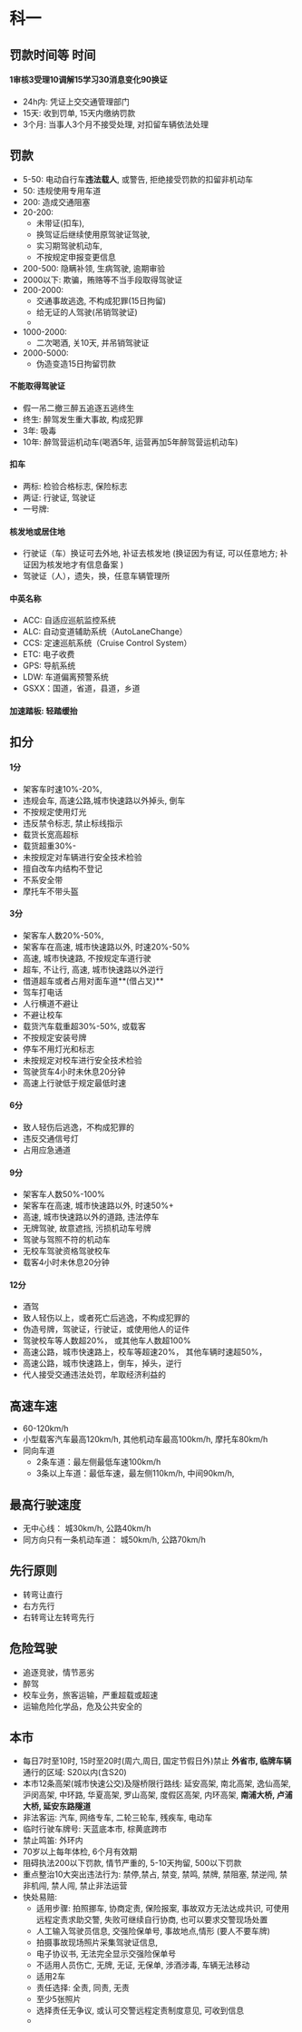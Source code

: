 # 科一
## 罚款时间等 时间
#### 1审核3受理10调解15学习30消息变化90换证
- 24h内: 凭证上交交通管理部门
- 15天: 收到罚单, 15天内缴纳罚款
- 3个月: 当事人3个月不接受处理, 对扣留车辆依法处理

## 罚款
- 5-50: 电动自行车**违法载人**, 或警告, 拒绝接受罚款的扣留非机动车
- 50: 违规使用专用车道
- 200: 造成交通阻塞
- 20-200: 
  - 未带证(扣车), 
  - 换驾证后继续使用原驾驶证驾驶, 
  - 实习期驾驶机动车, 
  - 不按规定申报变更信息
- 200-500: 隐瞒补领, 生病驾驶, 逾期审验
- 2000以下: 欺骗，贿赂等不当手段取得驾驶证
- 200-2000: 
  - 交通事故逃逸, 不构成犯罪(15日拘留)
  - 给无证的人驾驶(吊销驾驶证)
  - 
- 1000-2000: 
  - 二次喝酒, 关10天, 并吊销驾驶证
- 2000-5000:
  - 伪造变造15日拘留罚款

#### 不能取得驾驶证
- 假一吊二撤三醉五追逐五逃终生
- 终生: 醉驾发生重大事故, 构成犯罪
- 3年: 吸毒
- 10年: 醉驾营运机动车(喝酒5年, 运营再加5年醉驾营运机动车)

#### 扣车
- 两标: 检验合格标志, 保险标志
- 两证: 行驶证, 驾驶证
- 一号牌: 

#### 核发地或居住地
- 行驶证（车）换证可去外地, 补证去核发地 (换证因为有证, 可以任意地方; 补证因为核发地才有信息备案 )
- 驾驶证（人），遗失，换，任意车辆管理所

#### 中英名称
- ACC: 自适应巡航监控系统
- ALC: 自动变道辅助系统（AutoLaneChange）
- CCS: 定速巡航系统（Cruise Control System）
- ETC: 电子收费
- GPS: 导航系统
- LDW: 车道偏离预警系统
- GSXX：国道，省道，县道，乡道

#### 加速踏板: 轻踏缓抬

## 扣分
#### 1分
- 架客车时速10%-20%, 
- 违规会车, 高速公路,城市快速路以外掉头, 倒车
- 不按规定使用灯光
- 违反禁令标志, 禁止标线指示
- 载货长宽高超标
- 载货超重30%-
- 未按规定对车辆进行安全技术检验
- 擅自改车内结构不登记
- 不系安全带
- 摩托车不带头盔

#### 3分
- 架客车人数20%-50%, 
- 架客车在高速, 城市快速路以外, 时速20%-50%
- 高速, 城市快速路, 不按规定车道行驶
- 超车, 不让行, 高速, 城市快速路以外逆行
- 借道超车或者占用对面车道**(借占叉)**
- 驾车打电话
- 人行横道不避让
- 不避让校车
- 载货汽车载重超30%-50%, 或载客
- 不按规定安装号牌
- 停车不用灯光和标志
- 未按规定对校车进行安全技术检验
- 驾驶货车4小时未休息20分钟
- 高速上行驶低于规定最低时速

#### 6分
- 致人轻伤后逃逸，不构成犯罪的
- 违反交通信号灯
- 占用应急通道

#### 9分
- 架客车人数50%-100%
- 架客车在高速, 城市快速路以外, 时速50%+
- 高速, 城市快速路以外的道路, 违法停车
- 无牌驾驶, 故意遮挡, 污损机动车号牌
- 驾驶与驾照不符的机动车
- 无校车驾驶资格驾驶校车
- 载客4小时未休息20分钟

#### 12分
- 酒驾
- 致人轻伤以上，或者死亡后逃逸，不构成犯罪的
- 伪造号牌，驾驶证，行驶证，或使用他人的证件
- 驾驶校车等人数超20%， 或其他车人数超100%
- 高速公路，城市快速路上，校车等超速20%， 其他车辆时速超50%，
- 高速公路，城市快速路上，倒车，掉头，逆行
- 代人接受交通违法处罚，牟取经济利益的 

## 高速车速
- 60-120km/h
- 小型载客汽车最高120km/h, 其他机动车最高100km/h, 摩托车80km/h
- 同向车道
  - 2条车道：最左侧最低车速100km/h
  - 3条以上车道：最低车速，最左侧110km/h, 中间90km/h, 

## 最高行驶速度
- 无中心线： 城30km/h, 公路40km/h
- 同方向只有一条机动车道： 城50km/h, 公路70km/h

## 先行原则
- 转弯让直行
- 右方先行
- 右转弯让左转弯先行

## 危险驾驶
- 追逐竞驶，情节恶劣
- 醉驾
- 校车业务，旅客运输，严重超载或超速
- 运输危险化学品，危及公共安全的


## 本市
- 每日7时至10时, 15时至20时(周六,周日, 国定节假日外)禁止 **外省市, 临牌车辆** 通行的区域: S20以内(含S20)
- 本市12条高架(城市快速公交)及隧桥限行路线: 延安高架, 南北高架, 逸仙高架, 沪闵高架, 中环路, 华夏高架, 罗山高架, 度假区高架, 内环高架, **南浦大桥, 卢浦大桥, 延安东路隧道**
- 非法客运: 汽车, 网络专车, 二轮三轮车, 残疾车, 电动车
- 临时行驶车牌号: 天蓝底本市, 棕黄底跨市
- 禁止鸣笛: 外环内
- 70岁以上每年体检, 6个月有效期
- 阻碍执法200以下罚款, 情节严重的, 5-10天拘留, 500以下罚款
- 重点整治10大突出违法行为: 禁停,禁占, 禁变, 禁鸣, 禁牌, 禁阻塞, 禁逆闯, 禁非机闯, 禁人闯, 禁止非法运营
- 快处易赔:  
  - 适用步骤: 拍照挪车, 协商定责, 保险报案, 事故双方无法达成共识, 可使用远程定责求助交警, 失败可继续自行协商, 也可以要求交警现场处置 
  - 人工输入驾驶员信息, 交强险保单号, 事故地点,情形  (要人不要车牌)
  - 拍摄事故现场照片采集驾驶证信息, 
  - 电子协议书, 无法完全显示交强险保单号
  - 不适用人员伤亡, 无牌, 无证, 无保单, 涉酒涉毒, 车辆无法移动
  - 适用2车
  - 责任选择: 全责, 同责, 无责
  - 至少5张照片
  - 选择责任无争议, 或认可交警远程定责制度意见,  可收到信息
  -   